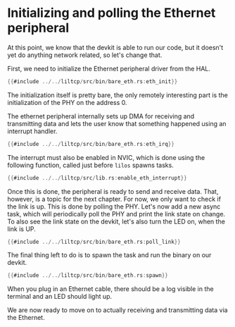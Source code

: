 # Initializing and polling the Ethernet peripheral

At this point, we know that the devkit is able to run our code,
but it doesn't yet do anything network related, so let's change that.

First, we need to initialize the Ethernet peripheral driver from the HAL.

```rust
{{#include ../../liltcp/src/bin/bare_eth.rs:eth_init}}
```

The initialization itself is pretty bare,
the only remotely interesting part is the initialization of the PHY
on the address 0.

The ethernet peripheral internally sets up DMA for receiving and transmitting data and lets the user know that something happened using an interrupt handler.

```rust
{{#include ../../liltcp/src/bin/bare_eth.rs:eth_irq}}
```

The interrupt must also be enabled in NVIC, which is done using the following function, called just before `lilos` spawns tasks.

```rust
{{#include ../../liltcp/src/lib.rs:enable_eth_interrupt}}
```

Once this is done, the peripheral is ready to send and receive data.
That, however, is a topic for the next chapter.
For now, we only want to check if the link is up.
This is done by polling the PHY.
Let's now add a new async task, which will periodically poll the PHY
and print the link state on change. To also see the link state on the devkit,
let's also turn the LED on, when the link is UP.

```rust
{{#include ../../liltcp/src/bin/bare_eth.rs:poll_link}}
```

The final thing left to do is to spawn the task and run the binary on our devkit.

```rust
{{#include ../../liltcp/src/bin/bare_eth.rs:spawn}}
```

When you plug in an Ethernet cable, there should be a log visible
in the terminal and an LED should light up.

We are now ready to move on to actually receiving and transmitting data via the Ethernet.

